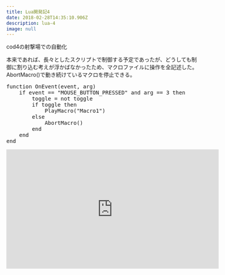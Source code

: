 ```yaml
---
title: Lua開発記4
date: 2018-02-28T14:35:10.906Z
description: lua-4
image: null
---
```

cod4の射撃場での自動化

本来であれば、長々としたスクリプトで制御する予定であったが、どうしても制御に割り込む考えが浮かばなかったため、マクロファイルに操作を全記述した。
AbortMacro()で動き続けているマクロを停止できる。
<pre>
function OnEvent(event, arg)
	if event == "MOUSE_BUTTON_PRESSED" and arg == 3 then
		toggle = not toggle
		if toggle then
			PlayMacro("Macro1")
		else
			AbortMacro()
		end
	end
end
</pre>

<iframe width="560" height="315" src="https://www.youtube.com/embed/u3ciSe2UXo0?rel=0" frameborder="0" allow="autoplay; encrypted-media" allowfullscreen></iframe>
